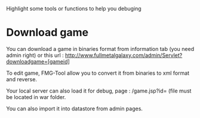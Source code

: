 

Highlight some tools or functions to help you debuging

# Download game #
You can download a game in binaries format from information tab (you need admin right) or this url :
http://www.fullmetalgalaxy.com/admin/Servlet?downloadgame=[gameid]

To edit game, FMG-Tool allow you to convert it from binaries to xml format and reverse.

Your local server can also load it for debug, page : /game.jsp?id=<path to binaries file> (file must be located in war folder.

You can also import it into datastore from admin pages.